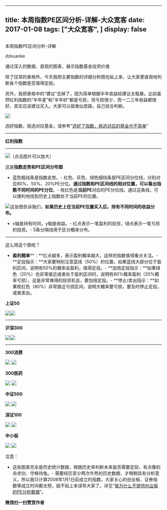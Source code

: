 
---
title:   本周指数PE区间分析-详解-大众宽客
date: 2017-01-08
tags: ["大众宽客", ]
display: false
---


## 



本周指数PE区间分析-详解




dzkuanke




通过深入的数据、直观的图表，展示指数基金投资价值


除了往常的表格外，今天我把主要指数的详细分析图也贴上来，让大家更直观地判断各个指数是否值得定投。



另外，我把表格中的“建议”去掉了，因为简单根据半年收益给建议太粗暴。比如虽然红利指数的“半年差”和“半年好”都是亏损，但亏损很少，而一二三年收益都很好，其实应该建议买入。大家可以按类似思路，自己综合判断。



<img data-s="300,640" data-type="png" src="http://mmbiz.qpic.cn/mmbiz_png/PKw3FQPmhIgO12IkQzYW4tKBYfVXpDQjibPKYPwrgbibEXHQRwCmamrKU3ufQCzTWsIjJTxa823Y4XMQmzqHjv2Q/0?wx_fmt=png" data-ratio="0.5173824130879345" data-w="978"/>



选好指数，挑选对应基金，请参考“[选好了指数，挑选对应的基金也不简单](http://mp.weixin.qq.com/s?__biz=MzAwMTc1MDcwNw==&amp;mid=2648271880&amp;idx=1&amp;sn=d2267d70c34cebfa9294e4e5dea7420d&amp;chksm=82f92fd4b58ea6c202fbf4896f14d8cbe788bdae1f20cc5f25b79fb15baa5dc213fe3701c34c&amp;scene=21#wechat_redirect)”

****

**红利指数**

****

<img data-s="300,640" data-type="png" src="http://mmbiz.qpic.cn/mmbiz_png/PKw3FQPmhIgO12IkQzYW4tKBYfVXpDQjKlyribTJ4M9jwNEuzoJMiaOLlCOcCFplCEjRwIv1uuQ2K2J5poW4hFSw/0?wx_fmt=png" data-ratio="0.5205479452054794" data-w="1898"/>（点击图片可以放大）

这是**指数走势和PE区间分布图**
- 蓝色粗线条是指数走势。- 红色、灰色、绿色细线条是PE区间分位线，分别对应80%、50%、20%PE分位。**通过指数和PE区间线的相对位置，可以看出指数不同时间的PE分位**。- 枚红色是**当前PE**对应的PE分位线。通过这条线，可以便利地找到历史上指数处于当前PE的位置。




<img data-s="300,640" data-type="png" src="http://mmbiz.qpic.cn/mmbiz_png/PKw3FQPmhIgO12IkQzYW4tKBYfVXpDQjicKBBvU5akiaph0GpuEgy57HmsLSGOCS29cXFfn3c5xmLY7vd6NLNiceA/0?wx_fmt=png" data-ratio="0.6327503974562798" data-w="1258"/>这张图告诉我们，**如果历史上在当前PE位置买入后，持有不同时间的收益分布。**
- x轴是持有时间，y轴是收益。- 红点表示一笔盈利的投资，绿点表示一笔亏损的投资。- 5条分隔线用于区分概率分布。
****

这么用这个图呢？
- **盈利概率****：**红点越多，表示盈利概率越大，这样的指数值得重点关注。- **定投指示：**大家要特别注意蓝线（50%）的位置，如果蓝线大部分位于盈利区间，说明有50%的概率会盈利，值得定投。- **加倍定投指示：**如果绿色（20%）也非常接近或者处于盈利区间时，说明有80%概率盈利（20%概率亏损），这是非常难得的投资机会，要加倍定投。- **停止/卖出指示：**如果枚红色（80%）非常接近亏损区间，说明大概率要亏损，要及时停止定投，或者卖出。




**上证50**

**<img data-s="300,640" data-type="png" src="http://mmbiz.qpic.cn/mmbiz_png/PKw3FQPmhIgO12IkQzYW4tKBYfVXpDQj3HKicj10cUpVd96uTC6gtUUJGssVc8AAWNeQ4ibN9PDRNaibWiczwC1jaA/0?wx_fmt=png" data-ratio="0.5228480340063762" data-w="1882"/><img data-s="300,640" data-type="png" src="http://mmbiz.qpic.cn/mmbiz_png/PKw3FQPmhIgO12IkQzYW4tKBYfVXpDQjZyhz9Obo9qbrUia4mYtrWMWI3AIMtcwCibiaWzW4bSdsmzWs2DXibVKVqg/0?wx_fmt=png" data-ratio="0.6412698412698413" data-w="1260"/>**

****

**沪深300**

**<img data-s="300,640" data-type="png" src="http://mmbiz.qpic.cn/mmbiz_png/PKw3FQPmhIgO12IkQzYW4tKBYfVXpDQjaMd9gtibX9VALDsJr9Cx3DWUQlEOo8VVzkyc2PeMKsL30PKXWATcvGQ/0?wx_fmt=png" data-ratio="0.5126582278481012" data-w="1896"/><img data-s="300,640" data-type="png" src="http://mmbiz.qpic.cn/mmbiz_png/PKw3FQPmhIgO12IkQzYW4tKBYfVXpDQjQQR2OgUcIqf2CAWRrqGZFty4gKlSvReaCiaqEeVdaZhiaWSwqiaaOMibxg/0?wx_fmt=png" data-ratio="0.6153846153846154" data-w="1274"/>**

****

**300消费**



<img data-s="300,640" data-type="png" src="http://mmbiz.qpic.cn/mmbiz_png/PKw3FQPmhIgO12IkQzYW4tKBYfVXpDQjZOZgv0ia9aqQIicyoJLJOPt3OA1HIWzmGvmMdHfDazvLibrJAr43q6tLg/0?wx_fmt=png" style="" data-ratio="0.5260416666666666" data-w="1920"/>

<img data-s="300,640" data-type="png" src="http://mmbiz.qpic.cn/mmbiz_png/PKw3FQPmhIgO12IkQzYW4tKBYfVXpDQje0rCGIGOra8W5Emwia0h5jdNIOyMRwSGEqAbIPtEohhLaENepjIJg9A/0?wx_fmt=png" style="" data-ratio="0.6393700787401575" data-w="1270"/>



**300医药**



<img data-s="300,640" data-type="png" src="http://mmbiz.qpic.cn/mmbiz_png/PKw3FQPmhIgO12IkQzYW4tKBYfVXpDQj6TeTiaeSMmoBdyME4ZAia1gCiaMP6Sz65uwbLk3Xiaav5FbicQeNvTJOsxw/0?wx_fmt=png" style="" data-ratio="0.5243128964059197" data-w="1892"/>

<img data-s="300,640" data-type="png" src="http://mmbiz.qpic.cn/mmbiz_png/PKw3FQPmhIgO12IkQzYW4tKBYfVXpDQjCB2YO4E3MCDchJU7AxgQjZEsrcrcyM330m31DBE6EqAJZLHC9RZC6w/0?wx_fmt=png" style="" data-ratio="0.6353503184713376" data-w="1256"/>



**中证500**

<img data-s="300,640" data-type="png" src="http://mmbiz.qpic.cn/mmbiz_png/PKw3FQPmhIgO12IkQzYW4tKBYfVXpDQjeMdXBNMzLxnxZic5l0BRK6LKTibYAwXMo8ib11NWY9eVMD9JxN6WsbedQ/0?wx_fmt=png" style="" data-ratio="0.518324607329843" data-w="1910"/>

<img data-s="300,640" data-type="png" src="http://mmbiz.qpic.cn/mmbiz_png/PKw3FQPmhIgO12IkQzYW4tKBYfVXpDQjstBC3s2ic8iasKTxyFjjh3J2KvicBluFnuSnobqKN0HpF5y0XCwiagwvpg/0?wx_fmt=png" style="" data-ratio="0.6439873417721519" data-w="1264"/>



**深证100**

<img data-s="300,640" data-type="png" src="http://mmbiz.qpic.cn/mmbiz_png/PKw3FQPmhIgO12IkQzYW4tKBYfVXpDQjSs6qVSjAoic8AGWrGPDFwWUkbp983g9uWqQThXABAgnGgYCLj1tLiaicQ/0?wx_fmt=png" style="" data-ratio="0.5173501577287066" data-w="1902"/>

<img data-s="300,640" data-type="png" src="http://mmbiz.qpic.cn/mmbiz_png/PKw3FQPmhIgO12IkQzYW4tKBYfVXpDQj7TStBVbF5mmMk7CAp76Tz4zDB0Via2gaJ6E2xfo6Q6Hx63mt9LKafYw/0?wx_fmt=png" style="" data-ratio="0.6321656050955414" data-w="1256"/>



**中小板**

<img data-s="300,640" data-type="png" src="http://mmbiz.qpic.cn/mmbiz_png/PKw3FQPmhIgO12IkQzYW4tKBYfVXpDQjia4RaQloiagGeficibZDRFOAtQV15HrvCoT3d1EZevibNqwRtRiaEdPhaZUA/0?wx_fmt=png" style="" data-ratio="0.5198329853862212" data-w="1916"/>

<img data-s="300,640" data-type="png" src="http://mmbiz.qpic.cn/mmbiz_png/PKw3FQPmhIgO12IkQzYW4tKBYfVXpDQjwocFn8UVUdd2xjEDGTrDkYAN5ocFiaAO7Jtmm6E4BCPMFILRjEJrgbg/0?wx_fmt=png" style="" data-ratio="0.638095238095238" data-w="1260"/>



注意：
- 这些图表完全是历史统计数据，根据历史来判断未来是否需要定投，有点像刻舟求剑、守株待兔。- 需要经历至少两次牛熊的历史数据，才稍稍具有分析意义，所以我只计算2008年1月1日前成立的指数。大家关心的创业板、证券指数等成立时间都太短，就不贴上来误导大家了。详见“[我为什么不提供创业板的PE分析数据](http://mp.weixin.qq.com/s?__biz=MzAwMTc1MDcwNw==&amp;mid=2648271863&amp;idx=1&amp;sn=534f5bc326b8497c49d734eeb6d6c955&amp;chksm=82f9282bb58ea13d413aa3842ec0d25bc98d9b97f86c88f94b42f150c774d56865d420139605&amp;scene=21#wechat_redirect)”。



**微信扫一扫赞赏作者**













